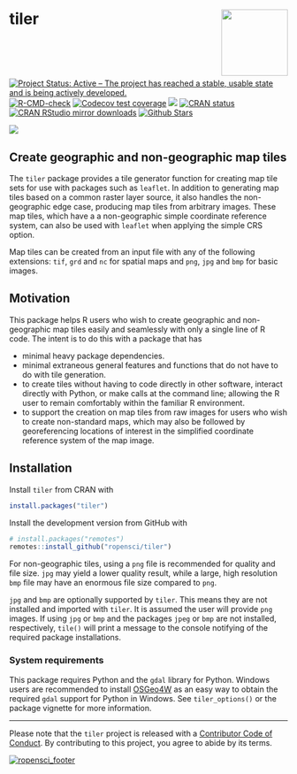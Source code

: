 
<!-- README.md is generated from README.Rmd. Please edit that file -->

# tiler <img src="man/figures/logo.png" style="margin-left:10px;margin-bottom:5px;" width="120" align="right">

<!-- badges: start -->

[![Project Status: Active – The project has reached a stable, usable
state and is being actively
developed.](http://www.repostatus.org/badges/latest/active.svg)](https://www.repostatus.org/)
[![R-CMD-check](https://github.com/ropensci/tiler/actions/workflows/R-CMD-check.yaml/badge.svg)](https://github.com/ropensci/tiler/actions/workflows/R-CMD-check.yaml)
[![Codecov test
coverage](https://codecov.io/gh/ropensci/tiler/branch/master/graph/badge.svg)](https://app.codecov.io/gh/ropensci/tiler?branch=master)
[![](https://badges.ropensci.org/226_status.svg)](https://github.com/ropensci/software-review/issues/226)
[![CRAN
status](https://www.r-pkg.org/badges/version/tiler)](https://cran.r-project.org/package=tiler)
[![CRAN RStudio mirror
downloads](https://cranlogs.r-pkg.org/badges/tiler)](https://cran.r-project.org/package=tiler)
[![Github
Stars](https://img.shields.io/github/stars/ropensci/tiler.svg?style=social&label=Github)](https://github.com/ropensci/tiler)
<!-- badges: end -->

![](https://github.com/ropensci/tiler/blob/master/data-raw/ne.jpg?raw=true)

## Create geographic and non-geographic map tiles

The `tiler` package provides a tile generator function for creating map
tile sets for use with packages such as `leaflet`. In addition to
generating map tiles based on a common raster layer source, it also
handles the non-geographic edge case, producing map tiles from arbitrary
images. These map tiles, which have a a non-geographic simple coordinate
reference system, can also be used with `leaflet` when applying the
simple CRS option.

Map tiles can be created from an input file with any of the following
extensions: `tif`, `grd` and `nc` for spatial maps and `png`, `jpg` and
`bmp` for basic images.

## Motivation

This package helps R users who wish to create geographic and
non-geographic map tiles easily and seamlessly with only a single line
of R code. The intent is to do this with a package that has

- minimal heavy package dependencies.
- minimal extraneous general features and functions that do not have to
  do with tile generation.
- to create tiles without having to code directly in other software,
  interact directly with Python, or make calls at the command line;
  allowing the R user to remain comfortably within the familiar R
  environment.
- to support the creation on map tiles from raw images for users who
  wish to create non-standard maps, which may also be followed by
  georeferencing locations of interest in the simplified coordinate
  reference system of the map image.

## Installation

Install `tiler` from CRAN with

``` r
install.packages("tiler")
```

Install the development version from GitHub with

``` r
# install.packages("remotes")
remotes::install_github("ropensci/tiler")
```

For non-geographic tiles, using a `png` file is recommended for quality
and file size. `jpg` may yield a lower quality result, while a large,
high resolution `bmp` file may have an enormous file size compared to
`png`.

`jpg` and `bmp` are optionally supported by `tiler`. This means they are
not installed and imported with `tiler`. It is assumed the user will
provide `png` images. If using `jpg` or `bmp` and the packages `jpeg` or
`bmp` are not installed, respectively, `tile()` will print a message to
the console notifying of the required package installations.

### System requirements

This package requires Python and the `gdal` library for Python. Windows
users are recommended to install
[OSGeo4W](https://trac.osgeo.org/osgeo4w/) as an easy way to obtain the
required `gdal` support for Python in Windows. See `tiler_options()` or
the package vignette for more information.

------------------------------------------------------------------------

Please note that the `tiler` project is released with a [Contributor
Code of
Conduct](https://github.com/ropensci/tiler/blob/master/CODE_OF_CONDUCT.md).
By contributing to this project, you agree to abide by its terms.

[![ropensci_footer](https://ropensci.org/public_images/ropensci_footer.png)](https://ropensci.org)
